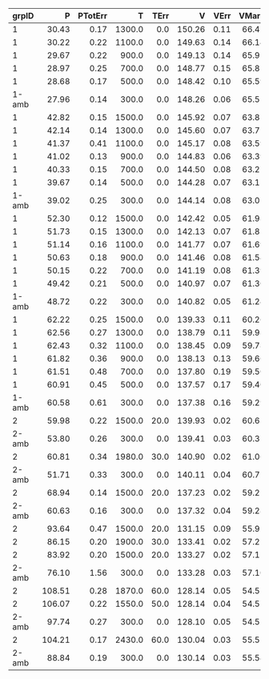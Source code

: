 |grpID |P |PTotErr |T |TErr |V |VErr |VMark |VMarkErr|
|:---|---:|---:|---:|---:|---:|---:|---:|---:|
|    1 | 30.43 | 0.17 |1300.0 |  0.0 |150.26 | 0.11 | 66.42 | 0.01|
|    1 | 30.22 | 0.22 |1100.0 |  0.0 |149.63 | 0.14 | 66.14 | 0.01|
|    1 | 29.67 | 0.22 | 900.0 |  0.0 |149.13 | 0.14 | 65.95 | 0.01|
|    1 | 28.97 | 0.25 | 700.0 |  0.0 |148.77 | 0.15 | 65.81 | 0.02|
|    1 | 28.68 | 0.17 | 500.0 |  0.0 |148.42 | 0.10 | 65.59 | 0.01|
|1-amb | 27.96 | 0.14 | 300.0 |  0.0 |148.26 | 0.06 | 65.51 | 0.00|
|    1 | 42.82 | 0.15 |1500.0 |  0.0 |145.92 | 0.07 | 63.85 | 0.03|
|    1 | 42.14 | 0.14 |1300.0 |  0.0 |145.60 | 0.07 | 63.71 | 0.02|
|    1 | 41.37 | 0.41 |1100.0 |  0.0 |145.17 | 0.08 | 63.59 | 0.12|
|    1 | 41.02 | 0.13 | 900.0 |  0.0 |144.83 | 0.06 | 63.39 | 0.02|
|    1 | 40.33 | 0.15 | 700.0 |  0.0 |144.50 | 0.08 | 63.27 | 0.01|
|    1 | 39.67 | 0.14 | 500.0 |  0.0 |144.28 | 0.07 | 63.15 | 0.01|
|1-amb | 39.02 | 0.25 | 300.0 |  0.0 |144.14 | 0.08 | 63.07 | 0.03|
|    1 | 52.30 | 0.12 |1500.0 |  0.0 |142.42 | 0.05 | 61.98 | 0.02|
|    1 | 51.73 | 0.15 |1300.0 |  0.0 |142.13 | 0.07 | 61.83 | 0.02|
|    1 | 51.14 | 0.16 |1100.0 |  0.0 |141.77 | 0.07 | 61.69 | 0.02|
|    1 | 50.63 | 0.18 | 900.0 |  0.0 |141.46 | 0.08 | 61.54 | 0.02|
|    1 | 50.15 | 0.22 | 700.0 |  0.0 |141.19 | 0.08 | 61.39 | 0.04|
|    1 | 49.42 | 0.21 | 500.0 |  0.0 |140.97 | 0.07 | 61.30 | 0.04|
|1-amb | 48.72 | 0.22 | 300.0 |  0.0 |140.82 | 0.05 | 61.24 | 0.03|
|    1 | 62.22 | 0.25 |1500.0 |  0.0 |139.33 | 0.11 | 60.26 | 0.02|
|    1 | 62.56 | 0.27 |1300.0 |  0.0 |138.79 | 0.11 | 59.98 | 0.03|
|    1 | 62.43 | 0.32 |1100.0 |  0.0 |138.45 | 0.09 | 59.78 | 0.06|
|    1 | 61.82 | 0.36 | 900.0 |  0.0 |138.13 | 0.13 | 59.66 | 0.05|
|    1 | 61.51 | 0.48 | 700.0 |  0.0 |137.80 | 0.19 | 59.50 | 0.05|
|    1 | 60.91 | 0.45 | 500.0 |  0.0 |137.57 | 0.17 | 59.40 | 0.05|
|1-amb | 60.58 | 0.61 | 300.0 |  0.0 |137.38 | 0.16 | 59.29 | 0.05|
|    2 | 59.98 | 0.22 |1500.0 | 20.0 |139.93 | 0.02 | 60.63 | 0.03|
|2-amb | 53.80 | 0.26 | 300.0 |  0.0 |139.41 | 0.03 | 60.37 | 0.04|
|    2 | 60.81 | 0.34 |1980.0 | 30.0 |140.90 | 0.02 | 61.06 | 0.05|
|2-amb | 51.71 | 0.33 | 300.0 |  0.0 |140.11 | 0.04 | 60.72 | 0.05|
|    2 | 68.94 | 0.14 |1500.0 | 20.0 |137.23 | 0.02 | 59.21 | 0.01|
|2-amb | 60.63 | 0.16 | 300.0 |  0.0 |137.32 | 0.04 | 59.28 | 0.01|
|    2 | 93.64 | 0.47 |1500.0 | 20.0 |131.15 | 0.09 | 55.92 | 0.02|
|    2 | 86.15 | 0.20 |1900.0 | 30.0 |133.41 | 0.02 | 57.21 | 0.02|
|    2 | 83.92 | 0.20 |1500.0 | 20.0 |133.27 | 0.02 | 57.12 | 0.02|
|2-amb | 76.10 | 1.56 | 300.0 |  0.0 |133.28 | 0.03 | 57.10 | 0.20|
|    2 |108.51 | 0.28 |1870.0 | 60.0 |128.14 | 0.05 | 54.57 | 0.01|
|    2 |106.07 | 0.22 |1550.0 | 50.0 |128.14 | 0.04 | 54.57 | 0.00|
|2-amb | 97.74 | 0.27 | 300.0 |  0.0 |128.10 | 0.05 | 54.55 | 0.01|
|    2 |104.21 | 0.17 |2430.0 | 60.0 |130.04 | 0.03 | 55.51 | 0.01|
|2-amb | 88.84 | 0.19 | 300.0 |  0.0 |130.14 | 0.03 | 55.54 | 0.02|
